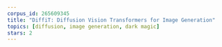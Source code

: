 ```yaml
---
corpus_id: 265609345
title: "DiffiT: Diffusion Vision Transformers for Image Generation"
topics: [diffusion, image generation, dark magic]
stars: 2
---
```

